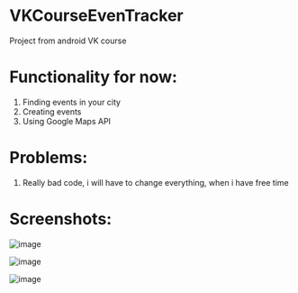 # VKCourseEvenTracker
Project from android VK course

# Functionality for now:
1) Finding events in your city
2) Creating events 
3) Using Google Maps API

# Problems:
1) Really bad code, i will have to change everything, when i have free time

# Screenshots:
![image](https://user-images.githubusercontent.com/45011195/146429799-418eaedc-eecf-4368-b38b-b99de8faaffd.png)

![image](https://user-images.githubusercontent.com/45011195/146430432-260537e3-906a-4a38-a93b-fd1a4377eedf.png)

![image](https://user-images.githubusercontent.com/45011195/146430520-459a63ba-2efb-40a2-b2dc-3e58fd726fb1.png)
